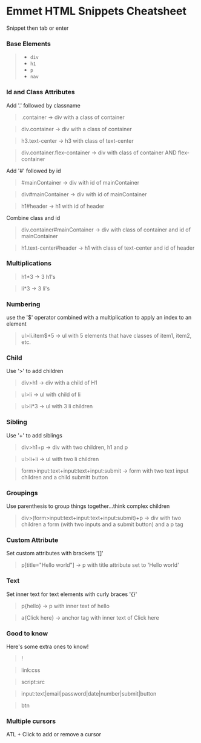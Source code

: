 # Emmet HTML Snippets Cheatsheet

Snippet then tab or enter

### Base Elements

> *   `div`
> *   `h1`
> *   `p`
> *   `nav`

### Id and Class Attributes

Add '.' followed by classname

> .container -> div with a class of container

> div.container -> div with a class of container

> h3.text-center -> h3 with class of text-center

> div.container.flex-container -> div with class of container AND flex-container

Add '#' followed by id

> #mainContainer -> div with id of mainContainer

> div#mainContainer -> div with id of mainContainer

> h1#header -> h1 with id of header

Combine class and id

> div.container#mainContainer -> div with class of container and id of mainContainer

> h1.text-center#header -> h1 with class of text-center and id of header

### Multiplications

> h1\*3 -> 3 h1's

> li\*3 -> 3 li's

### Numbering

use the '$' operator combined with a multiplication to apply an index to an element

> ul>li.item$\*5 -> ul with 5 elements that have classes of item1, item2, etc.

### Child

Use '>' to add children

> div>h1 -> div with a child of H1

> ul>li -> ul with child of li

> ul>li\*3 -> ul with 3 li children

### Sibling

Use '+' to add siblings

> div>h1+p -> div with two children, h1 and p

> ul>li+li -> ul with two li children

> form>input:text+input:text+input:submit -> form with two text input children and a child submitt button

### Groupings

Use parenthesis to group things together...think complex children

> div>(form>input:text+input:text+input:submit)+p -> div with two children a form (with two inputs and a submit button) and a p tag

### Custom Attribute

Set custom attributes with brackets '[]'

> p[title="Hello world"] -> p with title attribute set to 'Hello world'

### Text

Set inner text for text elements with curly braces '{}'

> p{hello} -> p with inner text of hello

> a{Click here} -> anchor tag with inner text of Click here

### Good to know

Here's some extra ones to know!

> !

> link:css

> script:src

> input:text|email|password|date|number|submit|button

> btn

### Multiple cursors

ATL + Click to add or remove a cursor
